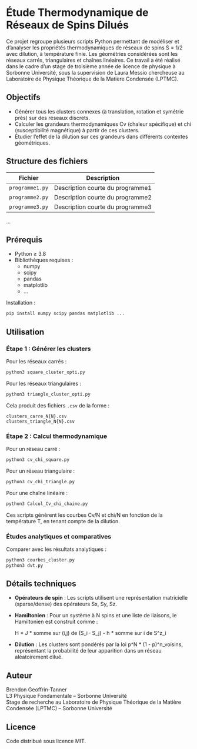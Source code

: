 # Étude Thermodynamique de Réseaux de Spins Dilués

Ce projet regroupe plusieurs scripts Python permettant de modéliser et d’analyser les propriétés thermodynamiques de réseaux de spins S = 1/2 avec dilution, à température finie. Les géométries considérées sont les réseaux carrés, triangulaires et chaînes linéaires. Ce travail a été réalisé dans le cadre d’un stage de troisième année de licence de physique à Sorbonne Université, sous la supervision de Laura Messio chercheuse au Laboratoire de Physique Théorique de la Matière Condensée (LPTMC).

## Objectifs

- Générer tous les clusters connexes (à translation, rotation et symétrie près) sur des réseaux discrets.
- Calculer les grandeurs thermodynamiques Cv (chaleur spécifique) et chi (susceptibilité magnétique) à partir de ces clusters.
- Étudier l’effet de la dilution sur ces grandeurs dans différents contextes géométriques.

## Structure des fichiers

| Fichier | Description |
|--------|-------------|
| `programme1.py` | Description courte du programme1 |
| `programme2.py` | Description courte du programme2 |
| `programme3.py` | Description courte du programme3 |
...
## Prérequis

- Python ≥ 3.8
- Bibliothèques requises :
  - numpy
  - scipy
  - pandas
  - matplotlib
  - ...

Installation :
```bash
pip install numpy scipy pandas matplotlib ...
```

## Utilisation

### Étape 1 : Générer les clusters

Pour les réseaux carrés :
```bash
python3 square_cluster_opti.py
```

Pour les réseaux triangulaires :
```bash
python3 triangle_cluster_opti.py
```

Cela produit des fichiers `.csv` de la forme :
```
clusters_carre_N{N}.csv
clusters_triangle_N{N}.csv
```

### Étape 2 : Calcul thermodynamique

Pour un réseau carré :
```bash
python3 cv_chi_square.py
```

Pour un réseau triangulaire :
```bash
python3 cv_chi_triangle.py
```

Pour une chaîne linéaire :
```bash
python3 Calcul_Cv_chi_chaine.py
```

Ces scripts génèrent les courbes Cv/N et chi/N en fonction de la température T, en tenant compte de la dilution.

### Études analytiques et comparatives

Comparer avec les résultats analytiques :
```bash
python3 courbes_cluster.py
python3 dvt.py
```

## Détails techniques

- **Opérateurs de spin** : Les scripts utilisent une représentation matricielle (sparse/dense) des opérateurs Sx, Sy, Sz.
- **Hamiltonien** : Pour un système à N spins et une liste de liaisons, le Hamiltonien est construit comme :

  H = J * somme sur (i,j) de (S_i ⋅ S_j) - h * somme sur i de S^z_i

- **Dilution** : Les clusters sont pondérés par la loi p^N * (1 - p)^n_voisins, représentant la probabilité de leur apparition dans un réseau aléatoirement dilué.

## Auteur

Brendon Geoffrin-Tanner  
L3 Physique Fondamentale – Sorbonne Université  
Stage de recherche au Laboratoire de Physique Théorique de la Matière Condensée (LPTMC) – Sorbonne Université

## Licence

Code distribué sous licence MIT.
